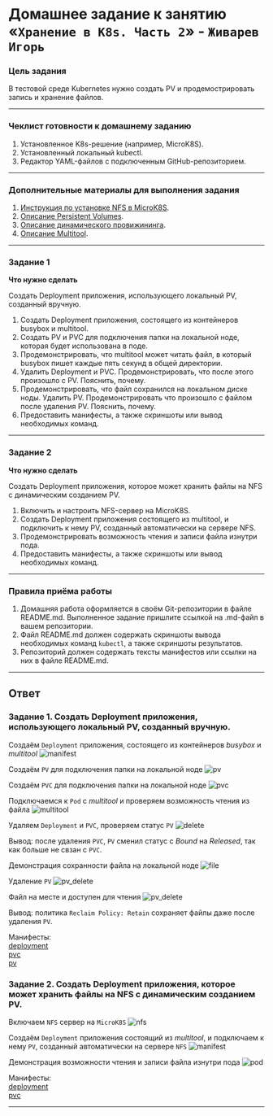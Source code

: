 # Домашнее задание к занятию «`Хранение в K8s. Часть 2`» - `Живарев Игорь`

### Цель задания

В тестовой среде Kubernetes нужно создать PV и продемострировать запись и хранение файлов.

------

### Чеклист готовности к домашнему заданию

1. Установленное K8s-решение (например, MicroK8S).
2. Установленный локальный kubectl.
3. Редактор YAML-файлов с подключенным GitHub-репозиторием.

------

### Дополнительные материалы для выполнения задания

1. [Инструкция по установке NFS в MicroK8S](https://microk8s.io/docs/nfs). 
2. [Описание Persistent Volumes](https://kubernetes.io/docs/concepts/storage/persistent-volumes/). 
3. [Описание динамического провижининга](https://kubernetes.io/docs/concepts/storage/dynamic-provisioning/). 
4. [Описание Multitool](https://github.com/wbitt/Network-MultiTool).

------

### Задание 1

**Что нужно сделать**

Создать Deployment приложения, использующего локальный PV, созданный вручную.

1. Создать Deployment приложения, состоящего из контейнеров busybox и multitool.
2. Создать PV и PVC для подключения папки на локальной ноде, которая будет использована в поде.
3. Продемонстрировать, что multitool может читать файл, в который busybox пишет каждые пять секунд в общей директории. 
4. Удалить Deployment и PVC. Продемонстрировать, что после этого произошло с PV. Пояснить, почему.
5. Продемонстрировать, что файл сохранился на локальном диске ноды. Удалить PV.  Продемонстрировать что произошло с файлом после удаления PV. Пояснить, почему.
5. Предоставить манифесты, а также скриншоты или вывод необходимых команд.

------

### Задание 2

**Что нужно сделать**

Создать Deployment приложения, которое может хранить файлы на NFS с динамическим созданием PV.

1. Включить и настроить NFS-сервер на MicroK8S.
2. Создать Deployment приложения состоящего из multitool, и подключить к нему PV, созданный автоматически на сервере NFS.
3. Продемонстрировать возможность чтения и записи файла изнутри пода. 
4. Предоставить манифесты, а также скриншоты или вывод необходимых команд.

------

### Правила приёма работы

1. Домашняя работа оформляется в своём Git-репозитории в файле README.md. Выполненное задание пришлите ссылкой на .md-файл в вашем репозитории.
2. Файл README.md должен содержать скриншоты вывода необходимых команд `kubectl`, а также скриншоты результатов.
3. Репозиторий должен содержать тексты манифестов или ссылки на них в файле README.md.

---


## Ответ


### Задание 1. Создать Deployment приложения, использующего локальный PV, созданный вручную.

Создаём `Deployment` приложения, состоящего из контейнеров _busybox_ и _multitool_
![manifest](img/k8s-07_01.png)

Создаём `PV` для подключения папки на локальной ноде
![pv](img/k8s-07_02.png)

Создаём `PVC` для подключения папки на локальной ноде
![pvc](img/k8s-07_03.png)

Подключаемся к `Pod` с _multitool_ и проверяем возможность чтения из файла
![multitool](img/k8s-07_04.png)

Удаляем `Deployment` и `PVC`, проверяем статус `PV`
![delete](img/k8s-07_05.png)

Вывод: после удаления `PVC`, `PV` сменил статус с _Bound_ на _Released_, так как больше не свзан с `PVC`.

Демонстрация сохранности файла на локальной ноде
![file](img/k8s-07_06.png)

Удаление `PV`
![pv_delete](img/k8s-07_07.png)

Файл на месте и доступен для чтения
![pv_delete](img/k8s-07_08.png)

Вывод: политика `Reclaim Policy: Retain` сохраняет файлы даже после удаления `PV`.

Манифесты:  
[deployment](/deploy_busybox_multitool.yml)  
[pvc](/pvc-one.yml)  
[pv](/pv-one.yml)



### Задание 2. Создать Deployment приложения, которое может хранить файлы на NFS с динамическим созданием PV.

Включаем `NFS` сервер на `MicroK8S`
![nfs](img/k8s-07_09.png)

Создаём `Deployment` приложения состоящий из _multitool_, и подключаем к нему `PV`, созданный автоматически на сервере `NFS`
![manifest](img/k8s-07_10.png)

Демонстрация возможности чтения и записи файла изнутри пода
![pod](img/k8s-07_11.png)


Манифесты:  
[deployment](/deploy_multitool.yml)  
[pvc](/pvc-nfs.yml)


---